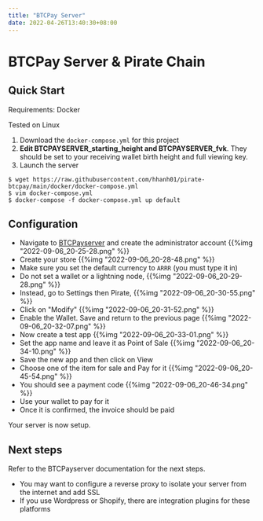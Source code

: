```yaml
---
title: "BTCPay Server"
date: 2022-04-26T13:40:30+08:00
---
```


# BTCPay Server & Pirate Chain


## Quick Start

Requirements: Docker

Tested on Linux

1. Download the `docker-compose.yml` for this project
2. **Edit BTCPAYSERVER_starting_height and BTCPAYSERVER_fvk**. They
should be set to your receiving wallet birth height and full viewing key.
3. Launch the server

```
$ wget https://raw.githubusercontent.com/hhanh01/pirate-btcpay/main/docker/docker-compose.yml
$ vim docker-compose.yml
$ docker-compose -f docker-compose.yml up default
```

## Configuration

- Navigate to [BTCPayserver](http://localhost:14142)
and create the administrator account
{{%img "2022-09-06_20-25-28.png" %}}
- Create your store
{{%img "2022-09-06_20-28-48.png" %}}
- Make sure you set the default currency to `ARRR`
(you must type it in)
- Do not set a wallet or a lightning node,
{{%img "2022-09-06_20-29-28.png" %}}
- Instead, go to Settings then Pirate,
{{%img "2022-09-06_20-30-55.png" %}}
- Click on "Modify"
{{%img "2022-09-06_20-31-52.png" %}}
- Enable the Wallet. Save and return to the previous page
{{%img "2022-09-06_20-32-07.png" %}}
- Now create a test app
{{%img "2022-09-06_20-33-01.png" %}}
- Set the app name and leave it as Point of Sale
{{%img "2022-09-06_20-34-10.png" %}}
- Save the new app and then click on View
- Choose one of the item for sale and Pay for it
{{%img "2022-09-06_20-45-54.png" %}}
- You should see a payment code
{{%img "2022-09-06_20-46-34.png" %}}
- Use your wallet to pay for it
- Once it is confirmed, the invoice should be paid

Your server is now setup.

## Next steps

Refer to the BTCPayserver documentation for the next steps.

- You may want to configure a reverse proxy to isolate your server
from the internet and add SSL
- If you use Wordpress or Shopify, there are integration
plugins for these platforms
